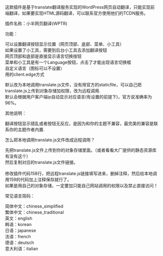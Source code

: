 这款插件是基于translate翻译服务实现的WordPress网页自动翻译，只能实现前端翻译，如果要实现HTML源码翻译，可以联系官方使用他们的TCDN服务。

插件名称：小半网页翻译(WPTR)


功能：<br>

可以设置翻译按钮显示位置（网页顶部、底部、菜单、小工具）<br>
如果设置了小工具，需要到后台小工具去添加翻译按钮<br>
网页顶部和底部是直接显示语言切换按钮<br>
菜单和小工具是有一个Language按钮，点击了才能出现语言切换框<br>
自定义语言（图标可以不设置）<br>
用的client.edge方式<br>

默认改为本地调用translate.js文件，没有用官方的staticfile，可以自己把translate.js上传到对象存储加权限，改为远程调用.<br>
默认会根据用户客户端ip自动显示对应语言(有设置的前提下)，官方说准确率为96%。<br>


其他说明：

翻译按钮显示错乱或者按钮无反应，是因为和你的主题不兼容，最完美的兼容是联系你的主题作者内置.<br>


怎么把本地调用translate.js文件改成远程调用？

先把translate.js文件上传到你的对象存储里面。（或者看看大厂提供的静态资源库有没有这个）<br>
然后复制对应的translate.js文件链接。<br><br>
修改插件代码158行，把远程translate.js链接填写进来，删掉注释，然后给本地调用159的代码加上注释保存就行了。<br>
如果是用自己的对象存储，一定要加只能自己网站调用的权限以及禁止直接访问！<br>


常见语言简码：<br>

简体中文：chinese_simplified<br>
繁体中文：chinese_traditional<br>
英文：english<br>
韩语：korean<br>
日语：japanese<br>
法语：french<br>
德语：deutsch<br>
意大利语：italian<br>
